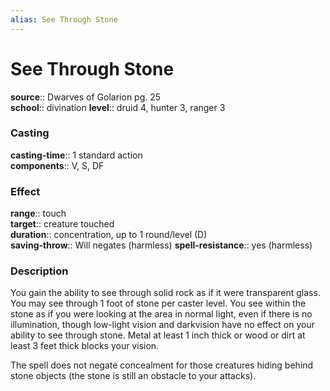 ```yaml
---
alias: See Through Stone
---
```


# See Through Stone 

**source**:: Dwarves of Golarion pg. 25  
**school**:: divination
**level**:: druid 4, hunter 3, ranger 3

### Casting 

**casting-time**:: 1 standard action  
**components**:: V, S, DF

### Effect 

**range**:: touch  
**target**:: creature touched  
**duration**:: concentration, up to 1 round/level (D)  
**saving-throw**:: Will negates (harmless)
**spell-resistance**:: yes (harmless)

### Description 

You gain the ability to see through solid rock as if it were transparent glass. You may see through 1 foot of stone per caster level. You see within the stone as if you were looking at the area in normal light, even if there is no illumination, though low-light vision and darkvision have no effect on your ability to see through stone. Metal at least 1 inch thick or wood or dirt at least 3 feet thick blocks your vision.  
  
The spell does not negate concealment for those creatures hiding behind stone objects (the stone is still an obstacle to your attacks).
